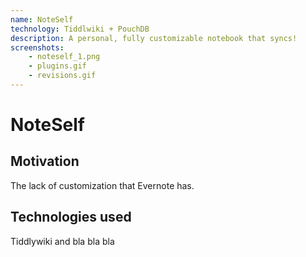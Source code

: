 ```yaml
---
name: NoteSelf
technology: Tiddlwiki + PouchDB
description: A personal, fully customizable notebook that syncs!
screenshots:
    - noteself_1.png
    - plugins.gif
    - revisions.gif
---
```


# NoteSelf

## Motivation

The lack of customization that Evernote has.

## Technologies used

Tiddlywiki and bla bla bla 

